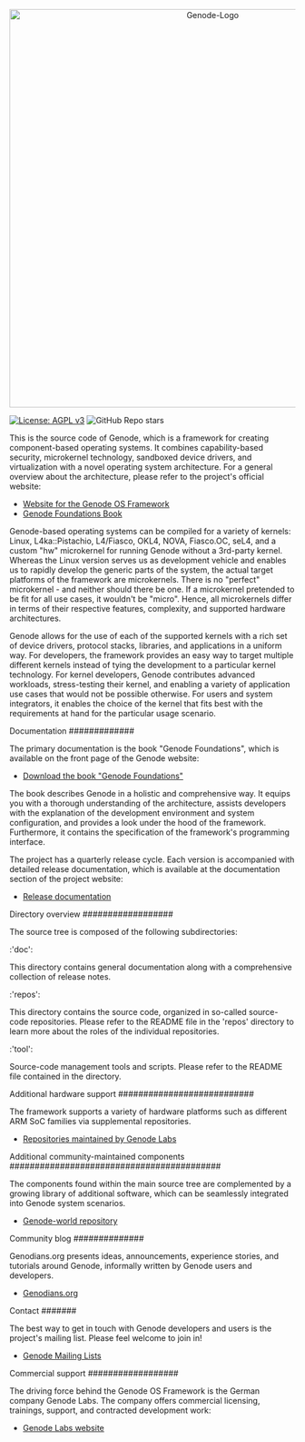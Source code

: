<p align="center">
<img alt="Genode-Logo" width="700" src="https://genode.org/css/site_title.png">
</p>

[![License: AGPL v3](https://img.shields.io/badge/License-AGPL%20v3-blue.svg)](https://www.gnu.org/licenses/agpl-3.0)
![GitHub Repo stars](https://img.shields.io/github/stars/genodelabs/genode?style=flat)



This is the source code of Genode, which is a framework for creating
component-based operating systems. It combines capability-based security,
microkernel technology, sandboxed device drivers, and virtualization with
a novel operating system architecture. For a general overview about the
architecture, please refer to the project's official website:

- [Website for the Genode OS Framework](https://genode.org/documentation/general-overview)
- [Genode Foundations Book](https://genode.org/documentation/genode-foundations/index)

Genode-based operating systems can be compiled for a variety of kernels: Linux,
L4ka::Pistachio, L4/Fiasco, OKL4, NOVA, Fiasco.OC, seL4, and a custom "hw"
microkernel for running Genode without a 3rd-party kernel. Whereas the Linux
version serves us as development vehicle and enables us to rapidly develop the
generic parts of the system, the actual target platforms of the framework are
microkernels. There is no "perfect" microkernel - and neither should there be
one. If a microkernel pretended to be fit for all use cases, it wouldn't be
"micro". Hence, all microkernels differ in terms of their respective features,
complexity, and supported hardware architectures.

Genode allows for the use of each of the supported kernels with a rich set of
device drivers, protocol stacks, libraries, and applications in a uniform way.
For developers, the framework provides an easy way to target multiple different
kernels instead of tying the development to a particular kernel technology. For
kernel developers, Genode contributes advanced workloads, stress-testing their
kernel, and enabling a variety of application use cases that would not be
possible otherwise. For users and system integrators, it enables the choice of
the kernel that fits best with the requirements at hand for the particular
usage scenario.




Documentation
#############

The primary documentation is the book "Genode Foundations", which is available
on the front page of the Genode website:

- [Download the book "Genode Foundations"](https://genode.org)

The book describes Genode in a holistic and comprehensive way. It equips you
with a thorough understanding of the architecture, assists developers with the
explanation of the development environment and system configuration, and
provides a look under the hood of the framework. Furthermore, it contains the
specification of the framework's programming interface.

The project has a quarterly release cycle. Each version is accompanied with
detailed release documentation, which is available at the documentation
section of the project website:

- [Release documentation](https://genode.org/documentation/release-notes/)


Directory overview
##################

The source tree is composed of the following subdirectories:

:'doc':

  This directory contains general documentation along with a comprehensive
  collection of release notes.

:'repos':

  This directory contains the source code, organized in so-called source-code
  repositories. Please refer to the README file in the 'repos' directory to
  learn more about the roles of the individual repositories.

:'tool':

  Source-code management tools and scripts. Please refer to the README file
  contained in the directory.


Additional hardware support
###########################

The framework supports a variety of hardware platforms such as different ARM
SoC families via supplemental repositories.

- [Repositories maintained by Genode Labs](https://github.com/orgs/genodelabs/repositories)


Additional community-maintained components
##########################################

The components found within the main source tree are complemented by a growing
library of additional software, which can be seamlessly integrated into Genode
system scenarios.

- [Genode-world repository](https://github.com/genodelabs/genode-world)


Community blog
##############

Genodians.org presents ideas, announcements, experience stories, and tutorials
around Genode, informally written by Genode users and developers.

- [Genodians.org](https://genodians.org)


Contact
#######

The best way to get in touch with Genode developers and users is the project's
mailing list. Please feel welcome to join in!


- [Genode Mailing Lists](https://genode.org/community/mailing-lists)


Commercial support
##################

The driving force behind the Genode OS Framework is the German company Genode
Labs. The company offers commercial licensing, trainings, support, and
contracted development work:

- [Genode Labs website](https://www.genode-labs.com)


